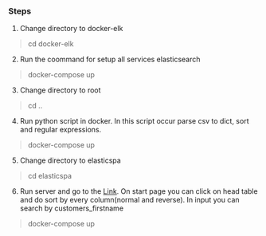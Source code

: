 ### Steps

1. Change directory to docker-elk
> cd docker-elk

2. Run the coommand for setup all services elasticsearch
>docker-compose up

3. Change directory to root
> cd ..

4. Run python script in docker. In this script occur parse csv to dict, sort and regular expressions. 
> docker-compose up

5. Change directory to elasticspa
> cd elasticspa

6. Run server and go to the [Link](http://localhost:8080/). On start page you can click on head table and do sort by every column(normal and reverse). In input you can search by customers_firstname
> docker-compose up

